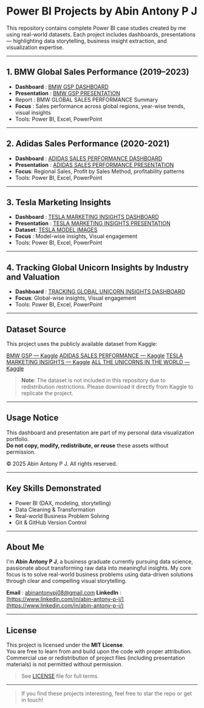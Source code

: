 # Power BI Projects by Abin Antony P J

This repository contains complete Power BI case studies created by me using real-world datasets. Each project includes dashboards, presentations — highlighting data storytelling, business insight extraction, and visualization expertise.

---

## 1. BMW Global Sales Performance (2019–2023)

- **Dashboard** : [BMW GSP DASHBOARD](./BMW%20GLOBAL%20SALES%20PERFORMANCE%20DASHBOARD.pbix) 
- **Presentation** : [BMW GSP PRESENTATION](./BMW%20GSP%20(2019-2023).pptx)
- Report : BMW GLOBAL SALES PERFORMANCE Summary
- **Focus** : Sales performance across global regions, year-wise trends, visual insights
- Tools: Power BI, Excel, PowerPoint

---

## 2. Adidas Sales Performance (2020-2021)

- **Dashboard** : [ADIDAS SALES PERFORMANCE DASHBOARD](./ADIDAS%20POWER%20BI%20PROJECT.pbix) 
- **Presentation** : [ADIDAS SALES PERFORMANCE PRESENTATION](./ADIDAS%20power%20bi-project.pptx)
- **Focus**: Regional Sales, Profit by Sales Method, profitability patterns
- Tools: Power BI, Excel, PowerPoint

---

## 3. Tesla Marketing Insights

- **Dashboard** : [TESLA MARKETING INSIGHTS DASHBOARD](./TESLA%20MARKETING%20INSGHTS.pbix)
- **Presentation** : [TESLA MARKETING INSIGHTS PRESENTATION](./TESLA%20PPT.pptx)
- **Dataset**: [TESLA MODEL IMAGES](./TESLA%20%20CAR%20model%20images.csv)
- **Focus** : Model-wise insights, Visual engagement
- Tools: Power BI, Excel, PowerPoint

---

## 4. Tracking Global Unicorn Insights by Industry and Valuation

- **Dashboard** : [TRACKING GLOBAL UNICORN INSIGHTS DASHBOARD](./Tracking%20Global%20Unicorns%20-%20Insights%20by%20Industry%20and%20Valuation.pbix)
- **Focus**: Global-wise insights, Visual engagement
- Tools: Power BI, Excel, PowerPoint

---

## Dataset Source

This project uses the publicly available dataset from Kaggle:

[BMW GSP — Kaggle](https://www.kaggle.com/datasets/mlg-ulb/creditcardfraud)
[ADIDAS SALES PERFORMANCE — Kaggle](https://www.kaggle.com/datasets/mlg-ulb/creditcardfraud)
[TESLA MARKETING INSIGHTS — Kaggle](https://www.kaggle.com/datasets/mlg-ulb/creditcardfraud)
[ALL THE UNICORNS IN THE WORLD — Kaggle]([https://www.kaggle.com/datasets/mlg-ulb/creditcardfraud](https://www.kaggle.com/datasets/shubhamoujlayan/all-the-unicorns-in-the-world?resource=download))

> **Note**: The dataset is not included in this repository due to redistribution restrictions. Please download it directly from Kaggle to replicate the project.

---

## Usage Notice

This dashboard and presentation are part of my personal data visualization portfolio.  
**Do not copy, modify, redistribute, or reuse** these assets without permission.

© 2025 Abin Antony P J. All rights reserved.

---

## Key Skills Demonstrated

- Power BI (DAX, modeling, storytelling)
- Data Cleaning & Transformation
- Real-world Business Problem Solving
- Git & GitHub Version Control

---

## About Me

I'm **Abin Antony P J**, a business graduate currently pursuing data science, passionate about transforming raw data into meaningful insights. My core focus is to solve real-world business problems using data-driven solutions through clear and compelling visual storytelling.

**Email** : [abinantonypj08@gmail.com](abinantonypj08@gmail.com)
**LinkedIn** : [https://www.linkedin.com/in/abin-antony-p-j/](https://www.linkedin.com/in/abin-antony-p-j/)

---
## License

This project is licensed under the **MIT License**.  
You are free to learn from and build upon the code with proper attribution. Commercial use or redistribution of project files (including presentation materials) is not permitted without permission.

> See [LICENSE](LICENSE) file for full terms.

---

> If you find these projects interesting, feel free to star the repo or get in touch!
